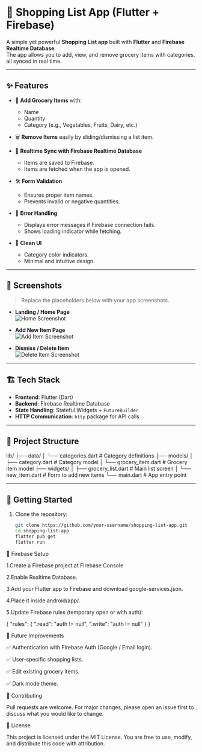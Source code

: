 # 🛒 Shopping List App (Flutter + Firebase)

A simple yet powerful **Shopping List app** built with **Flutter** and **Firebase Realtime Database**.  
The app allows you to add, view, and remove grocery items with categories, all synced in real time.

---

## ✨ Features

- 📌 **Add Grocery Items** with:
  - Name  
  - Quantity  
  - Category (e.g., Vegetables, Fruits, Dairy, etc.)  

- 🗑️ **Remove Items** easily by sliding/dismissing a list item.  

- 🔄 **Realtime Sync with Firebase Realtime Database**  
  - Items are saved to Firebase.  
  - Items are fetched when the app is opened.  

- 🛠️ **Form Validation**  
  - Ensures proper item names.  
  - Prevents invalid or negative quantities.  

- 🚦 **Error Handling**  
  - Displays error messages if Firebase connection fails.  
  - Shows loading indicator while fetching.  

- 🎨 **Clean UI**  
  - Category color indicators.  
  - Minimal and intuitive design.  

---

## 📸 Screenshots

> Replace the placeholders below with your app screenshots.

- **Landing / Home Page**  
  ![Home Screenshot](screenshots/home.png)

- **Add New Item Page**  
  ![Add Item Screenshot](screenshots/add_item.png)

- **Dismiss / Delete Item**  
  ![Delete Item Screenshot](screenshots/delete.png)

---

## 🏗️ Tech Stack

- **Frontend**: Flutter (Dart)  
- **Backend**: Firebase Realtime Database  
- **State Handling**: Stateful Widgets + `FutureBuilder`  
- **HTTP Communication**: `http` package for API calls  

---

## 📂 Project Structure

 lib/
├── data/
│ └── categories.dart # Category definitions
├── models/
│ ├── category.dart # Category model
│ └── grocery_item.dart # Grocery item model
├── widgets/
│ ├── grocery_list.dart # Main list screen
│ └── new_item.dart # Form to add new items
└── main.dart # App entry point


---

## 🚀 Getting Started

1. Clone the repository:
   ```bash
   git clone https://github.com/your-username/shopping-list-app.git
   cd shopping-list-app
   flutter pub get
   flutter run


🔐 Firebase Setup

1.Create a Firebase project at Firebase Console

2.Enable Realtime Database.

3.Add your Flutter app to Firebase and download google-services.json.

4.Place it inside android/app/.

5.Update Firebase rules (temporary open or with auth):

{
  "rules": {
    ".read": "auth != null",
    ".write": "auth != null"
  }
}


📌 Future Improvements

✅ Authentication with Firebase Auth (Google / Email login).

✅ User-specific shopping lists.

✅ Edit existing grocery items.

✅ Dark mode theme.


🤝 Contributing

Pull requests are welcome. For major changes, please open an issue first
to discuss what you would like to change.

📜 License

This project is licensed under the MIT License.
You are free to use, modify, and distribute this code with attribution.


